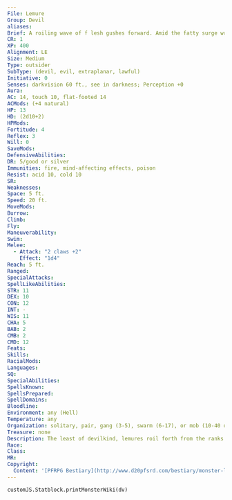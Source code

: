 ```yaml
---
File: Lemure
Group: Devil
aliases: 
Brief: A roiling wave of f lesh gushes forward. Amid the fatty surge wriggle half-formed limbs and a dripping tumorous face.
CR: 1
XP: 400
Alignment: LE
Size: Medium
Type: outsider
SubType: (devil, evil, extraplanar, lawful)
Initiative: 0
Senses: darkvision 60 ft., see in darkness; Perception +0
Aura: 
AC: 14, touch 10, flat-footed 14
ACMods: (+4 natural)
HP: 13
HD: (2d10+2)
HPMods: 
Fortitude: 4
Reflex: 3
Will: 0
SaveMods: 
DefensiveAbilities: 
DR: 5/good or silver
Immunities: fire, mind-affecting effects, poison
Resist: acid 10, cold 10
SR: 
Weaknesses: 
Space: 5 ft.
Speed: 20 ft.
MoveMods: 
Burrow: 
Climb: 
Fly: 
Maneuverability: 
Swim: 
Melee: 
  - Attack: "2 claws +2"
    Effect: "1d4"
Reach: 5 ft.
Ranged: 
SpecialAttacks: 
SpellLikeAbilities: 
STR: 11
DEX: 10
CON: 12
INT: -
WIS: 11
CHA: 5
BAB: 2
CMB: 2
CMD: 12
Feats: 
Skills: 
RacialMods: 
Languages: 
SQ: 
SpecialAbilities: 
SpellsKnown: 
SpellsPrepared: 
SpellDomains: 
Bloodline: 
Environment: any (Hell)
Temperature: any
Organization: solitary, pair, gang (3-5), swarm (6-17), or mob (10-40 or more)
Treasure: none
Description: The least of devilkind, lemures roil forth from the ranks of souls damned to Hell, shapeless masses of quivering flesh. What spark of instinct or memory lingers on within a lemure's semi-consciousness regularly shapes its features to mimic those of its tormentors or the tortured souls around it. Grotesque and useless, a lemure's features speak nothing of what it once was. Many exhibit multiple terrible visages or are nothing more than churning pillars of cancerous flesh. Only their knobby, flailing limbs work as they should, and those they merely use to destroy any non-infernal life that draws too near. Moving lemures typically congeal in forms over 4 feet tall and weigh upward of 200 pounds, though when at rest these disgusting fiends often appear to be little more than lumps of melted flesh and malformed features. Although among the most loathsome creatures in existence, lemures serve a vital role in Hell's perverse ecology. When at the end of a mortal life a creature's soul is damned-whether because it revered diabolical forces or failed in the worship of another deity-it joins the masses of suffering souls filling the plains of Avernus, Hell's first layer. Here a soul's torments begin as lesser devils marshal it along with similar spirits in preparation for a long, perilous journey to one of Hell's deeper layers-typically one suited to the punishments appropriate to the soul's crimes, or merely the domain of a devil who has need for slaves. Upon reaching the realm of their damnation, souls face untold lifetimes of torment at the hands of devils, other fiendish beings, and the deadly machinations of Hell itself. As the formerly mortal essences slowly go mad, they forget their lives, grow bestial, and eventually become little more than automatons of fear and hatred. After ages of such existence, the cruel processes of Hell either utterly annihilate the soul or-in the cases of the most profane spirits-reconsecrate such forsaken beings into lemures, the building blocks of devils, unthinking waves of filth and diabolical flesh. Such repulsive beings assemble in vast mobs, waves of putrescence thousands upon thousands strong. Greater devils can spot the most corrupt of these fiends and, either through mysterious tortures or the powers of Hell itself, reshape them into true devils, newly born and ready to obediently serve in the legions of the damned.
Race: 
Class: 
MR: 
Copyright:
  Content: '[PFRPG Bestiary](http://www.d20pfsrd.com/bestiary/monster-listings/outsiders/devil/lemure)'
---
```

```dataviewjs
customJS.Statblock.printMonsterWiki(dv)
```
